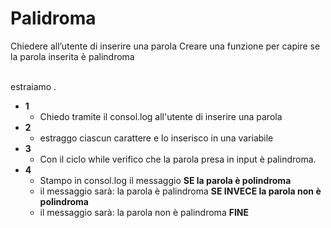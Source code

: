 # Palidroma

Chiedere all’utente di inserire una parola
Creare una funzione per capire se la parola inserita è palindroma
<br>
<br>

estraiamo . 


- **1**
  - Chiedo tramite il consol.log all'utente di inserire una parola
- **2**
  - estraggo ciascun carattere e lo inserisco in una variabile
- **3**
  - Con il ciclo while verifico che la parola presa in input è palindroma.
- **4**
  - Stampo in consol.log il messaggio
  **SE la parola è polindroma**
  - il messaggio sarà: la parola è palindroma
  **SE INVECE la parola non è polindroma**
  - il messaggio sarà: la parola non è palindroma
**FINE** 




